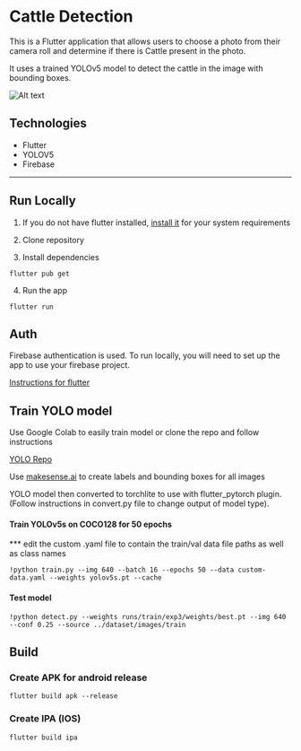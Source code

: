 # Cattle Detection

This is a Flutter application that allows users to choose a photo from their camera roll and determine if there is Cattle present in the photo.

It uses a trained YOLOv5 model to detect the cattle in the image with bounding boxes.

![Alt text](<Screenshot 2024-04-19 at 3.02.31 PM.png>)

## Technologies

- Flutter
- YOLOV5
- Firebase

---

## Run Locally

1. If you do not have flutter installed, [install it](https://docs.flutter.dev/get-started/install/macos/mobile-ios?tab=download) for your system requirements

2. Clone repository
3. Install dependencies

```
flutter pub get
```

4. Run the app

```
flutter run
```

## Auth

Firebase authentication is used. To run locally, you will need to set up the app to use your firebase project.

[Instructions for flutter](https://firebase.google.com/docs/flutter/setup?platform=ios)

## Train YOLO model

Use Google Colab to easily train model or clone the repo and follow instructions

[YOLO Repo](https://github.com/ultralytics/yolov5)

Use [makesense.ai](https://www.makesense.ai/) to create labels and bounding boxes for all images

YOLO model then converted to torchlite to use with flutter_pytorch plugin. (Follow instructions in convert.py file to change output of model type).

#### Train YOLOv5s on COCO128 for 50 epochs

\*\*\* edit the custom .yaml file to contain the train/val data file paths as well as class names

```
!python train.py --img 640 --batch 16 --epochs 50 --data custom-data.yaml --weights yolov5s.pt --cache
```

#### Test model

```
!python detect.py --weights runs/train/exp3/weights/best.pt --img 640 --conf 0.25 --source ../dataset/images/train
```

## Build

### Create APK for android release

```
flutter build apk --release
```

### Create IPA (IOS)

```
flutter build ipa
```

